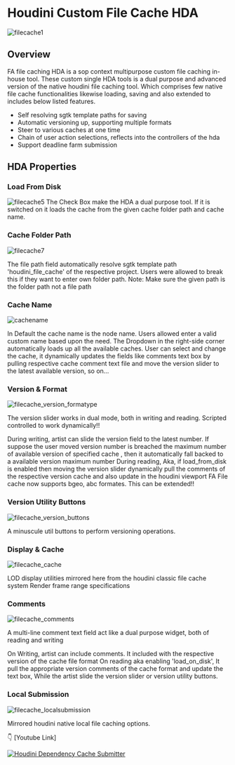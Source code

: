 # Houdini Custom File Cache HDA

![filecache1](https://github.com/chandruvfx/Houdini_Custom_File_Cache/assets/45536998/5874d1fd-8879-4df0-acaf-7cccdb52eaa4)

## Overview

FA file caching HDA is a sop context multipurpose custom file caching in-house tool. These custom single HDA tools is a dual purpose and advanced version of the native houdini file caching tool. Which comprises few native file cache functionalities likewise loading, saving and also extended to includes below listed features.

- Self resolving sgtk template paths for saving
- Automatic versioning up, supporting multiple formats
- Steer to various caches at one time
- Chain of user action selections, reflects into the controllers of the hda
- Support deadline farm submission

## HDA Properties

### Load From Disk

![filecache5](https://github.com/chandruvfx/Houdini_Custom_File_Cache/assets/45536998/9403e943-8523-436b-b53a-7712cf8fd3ef)
 The Check Box make the HDA a dual purpose tool. If it is switched on it loads the cache from the given cache folder path and cache name.

### Cache Folder Path

![filecache7](https://github.com/chandruvfx/Houdini_Custom_File_Cache/assets/45536998/07824aff-a202-4dcd-bc49-35039d4bbc36)

 The file path field automatically resolve sgtk template path 'houdini_file_cache' of the respective project. Users were allowed to break this if they want to enter own folder path. Note: Make sure the given path is the folder path not a file path

### Cache Name

![cachename](https://github.com/chandruvfx/Houdini_Custom_File_Cache/assets/45536998/3a7c38de-f578-49e7-bd42-52998326210f)

 In Default the cache name is the node name. Users allowed enter a valid custom name based upon the need. The Dropdown in the right-side corner automatically loads up all the available caches. User can select and change the cache, it dynamically updates the fields like comments text box by pulling respective cache comment text file and move the version slider to the latest available version, so on…

### Version & Format

![filecache_version_formatype](https://github.com/chandruvfx/Houdini_Custom_File_Cache/assets/45536998/f205cef5-1d11-43b9-8310-100d733a1dc4)

 The version slider works in dual mode, both in writing and reading. Scripted controlled to work dynamically!!

During writing, artist can slide the version field to the latest number. If suppose the user moved version number is breached the maximum number of available version of specified cache , then it automatically fall backed to a available version maximum number
During reading, Aka, if load_from_disk is enabled then moving the version slider dynamically pull the comments of the respective version cache and also update in the houdini viewport
FA File cache now supports bgeo, abc formates. This can be extended!!

### Version Utility Buttons

![filecache_version_buttons](https://github.com/chandruvfx/Houdini_Custom_File_Cache/assets/45536998/e8b08cd0-3f29-4c5c-94e5-538fe09a117b)

 A minuscule util buttons to perform versioning operations.

### Display & Cache

![filecache_cache](https://github.com/chandruvfx/Houdini_Custom_File_Cache/assets/45536998/9ff228cc-695b-4e82-a459-6e9ebe4d5037)

 LOD display utilities mirrored here from the houdini classic file cache system  Render frame range specifications

### Comments

![filecache_comments](https://github.com/chandruvfx/Houdini_Custom_File_Cache/assets/45536998/7cb19331-3fcc-4f1a-a8bd-a647b7af9540)

 A multi-line comment text field act like a dual purpose widget, both of reading and writing

On Writing, artist can include comments. It included with the respective version of the cache file format
On reading aka enabling 'load_on_disk', It pull the appropriate version comments of the cache format and update the text box, While the artist slide the version slider or version utility buttons.

### Local Submission

![filecache_localsubmission](https://github.com/chandruvfx/Houdini_Custom_File_Cache/assets/45536998/a84dea90-b234-4576-9a4e-c4c7b1824c40)

 Mirrored houdini native local file caching options.
 
:point_down: [Youtube Link]
 
[![Houdini Dependency Cache Submitter](https://img.youtube.com/vi/SPw6o7h5O-M/0.jpg)](https://youtu.be/SPw6o7h5O-M)
